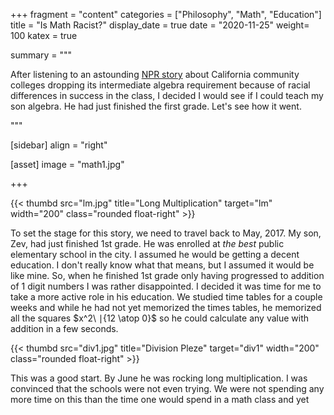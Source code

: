 +++
fragment = "content"
categories = ["Philosophy", "Math", "Education"]
title = "Is Math Racist?"
display_date = true
date = "2020-11-25"
weight= 100
katex = true

summary = """

After listening to an astounding [NPR story](https://www.npr.org/2017/07/19/538092649/say-goodbye-to-x-y-should-community-colleges-abolish-algebra) about California community colleges dropping its intermediate algebra requirement because of racial differences in success in the class, I decided I would see if I could teach my son algebra. He had just finished the first grade. Let's see how it went.

"""

[sidebar]
  align = "right"

[asset]
  image = "math1.jpg"

+++

{{< thumbd src="lm.jpg" title="Long Multiplication" target="lm" width="200" class="rounded float-right" >}}

To set the stage for this story, we need to travel back to May, 2017. My son, Zev, had just finished 1st grade. He was enrolled at *the best* public elementary school in the city. I assumed he would be getting a decent education. I don't really know what that means, but I assumed it would be like mine. So, when he finished 1st grade only having progressed to addition of 1 digit numbers I was rather disappointed. I decided it was time for me to take a more active role in his education. We studied time tables for a couple weeks and while he had not yet memorized the times tables, he memorized all the squares $x^2\ ∣{12 \atop 0}$ so he could calculate any value with addition in a few seconds.

{{< thumbd src="div1.jpg"  title="Division Pleze" target="div1" width="200" class="rounded float-right" >}}

This was a good start. By June he was rocking long multiplication. I was convinced that the schools were not even trying. We were not spending any more time on this than the time one would spend in a math class and yet 

<style>
    .modal-header {
        padding-bottom: 0rem;
    }
    .p-3 {
        padding: 0rem !important;
    }
    .portfolio-item .title {
        padding-bottom: 0rem;
    }
    .float-left {
        margin-right: 1rem;
    }
    .float-right {
        margin-left: 1rem;
    }
</style>
